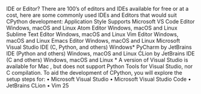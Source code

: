 IDE or Editor? There are 100’s of editors and IDEs available for free or at a cost, here are some commonly used IDEs and Editors that would suit CPython development: Application Style Supports Microsoft VS Code Editor Windows, macOS and Linux Atom Editor Windows, macOS and Linux Sublime Text Editor Windows, macOS and Linux Vim Editor Windows, macOS and Linux Emacs Editor Windows, macOS and Linux Microsoft Visual Studio IDE (C, Python, and others) Windows* PyCharm by JetBrains IDE (Python and others) Windows, macOS and Linux CLion by JetBrains IDE (C and others) Windows, macOS and Linux *  A version of Visual Studio  is available for Mac , but does not support Python Tools for Visual Studio, nor C compilation. To aid the development of CPython, you will explore the setup steps for: • Microsoft Visual Studio • Microsoft Visual Studio Code • JetBrains CLion • Vim 25
